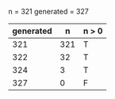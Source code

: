 n = 321
generated = 327

| generated | n   | n > 0 |
| --------- | --- | ----- |
| 321       | 321 | T     |
| 322       | 32  | T     |
| 324       | 3   | T     |
| 327       | 0   | F     |